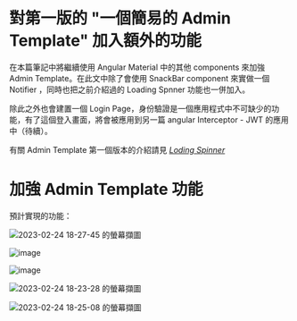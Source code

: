 # 對第一版的 "一個簡易的 Admin Template" 加入額外的功能

在本篇筆記中將繼續使用 Angular Material 中的其他 components 來加強 Admin Template。在此文中除了會使用 SnackBar component 來實做一個 Notifier ，同時也把之前介紹過的 Loading Spnner 功能也一併加入。

除此之外也會建置一個 Login Page，身份驗證是一個應用程式中不可缺少的功能，有了這個登入畫面，將會被應用到另一篇 angular Interceptor - JWT 的應用中（待續）。

有關 Admin Template 第一個版本的介紹請見 *[Loding Spinner](https://calvinegs.github.io/posts/angular-intercoptor-loadingspinner)*

# 加強 Admin Template 功能

預計實現的功能：

![2023-02-24 18-27-45 的螢幕擷圖](https://user-images.githubusercontent.com/21993717/221155878-aab52fc2-df85-4c72-affe-7a9354531fb1.png)

![image](https://user-images.githubusercontent.com/21993717/221156012-14e07a08-0c83-470b-ba25-b553660968b1.png)

![image](https://user-images.githubusercontent.com/21993717/221141232-318e21f5-0c3f-4484-ba6c-654d373c23fa.png)

![2023-02-24 18-23-28 的螢幕擷圖](https://user-images.githubusercontent.com/21993717/221154856-54df2839-ff07-4ea1-b2b6-f6db2f61af11.png)


![2023-02-24 18-25-08 的螢幕擷圖](https://user-images.githubusercontent.com/21993717/221155236-52735b52-9b9b-4407-ba99-3e7ddb530108.png)
